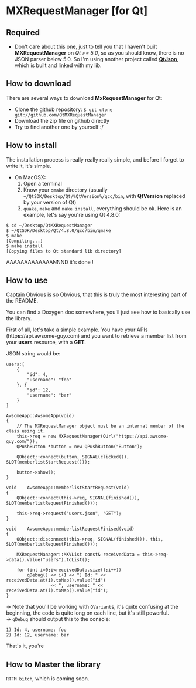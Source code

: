 MXRequestManager [for Qt]
=========================

Required
--------
- Don't care about this one, just to tell you that I haven't built **MXRequestManager** on _Qt >= 5.0_, so as you should know, there is no JSON parser below 5.0. So I'm using another project called [**QtJson**](https://github.com/XXX), which is built and linked with my lib.

How to download
---------------
There are several ways to download **MxRequestManager** for Qt:

- Clone the github repository: `$ git clone git://github.com/QtMXRequestManager`
- Download the zip file on github directly
- Try to find another one by yourself :/

How to install
-----------
The installation process is really really really simple, and before I forget to write it, it's simple.

- On MacOSX:
	1. Open a terminal
	2. Know your `qmake` directory (usually `~/QtSDK/Desktop/Qt/%QtVersion%/gcc/bin`, with **QtVersion** replaced by your version of Qt)
	3. `quake`, `make` and `make install`, everything should be ok. Here is an example, let's say you're using Qt 4.8.0:
	
```
$ cd ~/Desktop/QtMXRequestManager
$ ~/QtSDK/Desktop/Qt/4.8.0/gcc/bin/qmake
$ make
[Compiling...]
$ make install
[Copying files to Qt standard lib directory]
```
AAAAAAAAAAAAANNND it's done !

How to use
----------
Captain Obvious is so Obvious, that this is truly the most interesting part of the README.

You can find a Doxygen doc somewhere, you'll just see how to basically use the library.

First of all, let's take a simple example. You have your APIs (http**s**://api.awsome-guy.com) and you want to retrieve a member list from your **users** resource, with a **GET**.

JSON string would be:

    users:[
    	{
    		"id": 4,
    		"username": "foo"
    	}, {
    		"id": 12,
    		"username": "bar"
    	}
    ]

```
AwsomeApp::AwsomeApp(void)
{
	// The MXRequestManager object must be an internal member of the class using it.
	this->req = new MXRequestManager(QUrl("https://api.awsome-guy.com/"));
	QPushButton	*button = new QPushButton("Button");

	QObject::connect(button, SIGNAL(clicked()), SLOT(memberlistStartRequest()));

	button->show();
}

void	AwsomeApp::memberlistStartRequest(void)
{
	QObject::connect(this->req, SIGNAL(finished()), SLOT(memberlistRequestFinished()));

	this->req->request("users.json", "GET");
}

void	AwsomeApp::memberlistRequestFinised(void)
{
	QObject::disconnect(this->req, SIGNAL(finished()), this, SLOT(memberlistRequestFinished()));

	MXRequestManager::MXVList const& receivedData = this->req->data().value("users").toList();

	for (int i=0;i<receivedData.size();i++))
		qDebug() << i+1 << ") Id: " << receivedData.at(i).toMap().value("id")
				 << ", username: " << receivedData.at(i).toMap().value("id");
}
```
-> Note that you'll be working with `QVariant`s, it's quite confusing at the beginning, the code is quite long on each line, but it's still powerful.  
-> `qDebug` should output this to the console:

```
1) Id: 4, username: foo
2) Id: 12, username: bar
```

That's it, you're 

How to Master the library
-------------------------
`RTFM bitch`, which is coming soon.